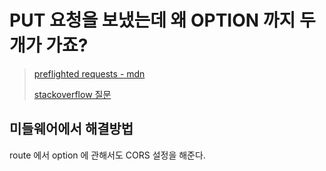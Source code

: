 # PUT 요청을 보냈는데 왜 OPTION 까지 두 개가 가죠?

> [preflighted requests - mdn](https://developer.mozilla.org/en-US/docs/Web/HTTP/CORS#preflighted_requests)
>
> [stackoverflow 질문](https://stackoverflow.com/questions/31481052/making-a-put-request-results-in-an-options-request-being-sent-first-before-the-p)

## 미들웨어에서 해결방법

route 에서 option 에 관해서도 CORS 설정을 해준다.
